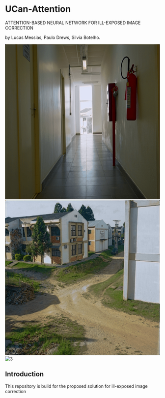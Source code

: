 # UCan-Attention
ATTENTION-BASED NEURAL NETWORK FOR ILL-EXPOSED IMAGE CORRECTION

by Lucas Messias, Paulo Drews, Silvia Botelho.

![1](/images/overexposure/output/new4_ucan000003.png)
![2](/images/overexposure/output/new4_ucan000019.png)
![3](/images/overexposure/output/new4_ucan000029.png)


## Introduction

This repository is build for the proposed solution for ill-exposed image correction 
